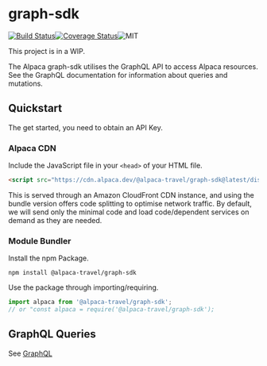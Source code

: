 # graph-sdk

[![Build Status](https://travis-ci.com/AlpacaTravel/graph-sdk.svg?branch=master)](https://travis-ci.com/AlpacaTravel/graph-sdk)[![Coverage Status](https://coveralls.io/repos/github/AlpacaTravel/graph-sdk/badge.svg?branch=master)](https://coveralls.io/github/AlpacaTravel/graph-sdk?branch=master)![MIT](https://img.shields.io/npm/l/@alpaca-travel/graph-sdk)

This project is in a WIP.

The Alpaca graph-sdk utilises the GraphQL API to access Alpaca resources. See the GraphQL documentation for information about queries and mutations.

## Quickstart

The get started, you need to obtain an API Key.

### Alpaca CDN

Include the JavaScript file in your `<head>` of your HTML file.

```html
<script src="https://cdn.alpaca.dev/@alpaca-travel/graph-sdk@latest/dist/bundle.js"></script>
```

This is served through an Amazon CloudFront CDN instance, and using the bundle version offers
code splitting to optimise network traffic. By default, we will send only the minimal code and load code/dependent services on demand as they are needed.

### Module Bundler

Install the npm Package.

```shell
npm install @alpaca-travel/graph-sdk
```

Use the package through importing/requiring.

```javascript
import alpaca from '@alpaca-travel/graph-sdk';
// or "const alpaca = require('@alpaca-travel/graph-sdk');
```

## GraphQL Queries

See [GraphQL](https://github.com/AlpacaTravel/graph-sdk/tree/master/docs/graphql.md)
